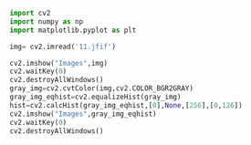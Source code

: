 ```python
import cv2
import numpy as np
import matplotlib.pyplot as plt
```


```python
img= cv2.imread('11.jfif')

cv2.imshow("Images",img)
cv2.waitKey(0)
cv2.destroyAllWindows()
gray_img=cv2.cvtColor(img,cv2.COLOR_BGR2GRAY)
gray_img_eqhist=cv2.equalizeHist(gray_img)
hist=cv2.calcHist(gray_img_eqhist,[0],None,[256],[0,126])
cv2.imshow("Images",gray_img_eqhist)
cv2.waitKey(0)
cv2.destroyAllWindows()

```


```python

```


```python

```


```python

```
